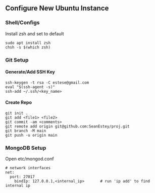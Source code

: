 ## Configure New Ubuntu Instance

### Shell/Configs

Install zsh and set to default

```
sudo apt install zsh
chsh -s $(which zsh)
```

### Git Setup

#### Generate/Add SSH Key

```
ssh-keygen -t rsa -C estese@gmail.com
eval "$(ssh-agent -s)"
ssh-add ~/.ssh/<key_name>
```

#### Create Repo

```
git init .
git add <file1> <file2>
git commit -am <comments>
git remote add origin git@github.com:SeanEstey/proj.git
git branch -M main
git push -u origin main
```

### MongoDB Setup

Open etc/mongod.conf

```
# network interfaces
net:
  port: 27017
    bindIp: 127.0.0.1,<internal_ip>       # run 'ip add' to find internal ip
```
